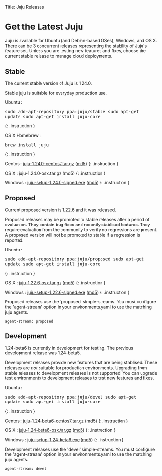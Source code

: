Title: Juju Releases


# Get the Latest Juju

Juju is available for Ubuntu (and Debian-based OSes), Windows, and OS X.
There can be 3 concurrent releases representing the stability of Juju's
feature set. Unless you are testing new features and fixes, choose the
current stable release to manage cloud deployments.


## Stable

The current stable version of Juju is 1.24.0.

Stable juju is suitable for everyday production use.

Ubuntu
: <pre>sudo add-apt-repository ppa:juju/stable
sudo apt-get update
sudo apt-get install juju-core</pre>
{: .instruction }

OS X Homebrew
: <pre>brew install juju</pre>
{: .instruction }

Centos
: [juju-1.24.0-centos7.tar.gz](https://launchpad.net/juju-core/1.24/1.24.0/+download/juju-1.24.0-centos7.tar.gz) ([md5](https://launchpad.net/juju-core/1.24/1.24.0/+download/juju-1.24.0-centos7.tar.gz/+md5))
{: .instruction }

OS X
: [juju-1.24.0-osx.tar.gz](https://launchpad.net/juju-core/1.24/1.24.0/+download/juju-1.24.0-osx.tar.gz) ([md5](https://launchpad.net/juju-core/1.24/1.24.0/+download/juju-1.24.0-osx.tar.gz/+md5))
{: .instruction }

Windows
: [juju-setup-1.24.0-signed.exe](https://launchpad.net/juju-core/1.24/1.24.0/+download/juju-setup-1.24.0-signed.exe) ([md5](https://launchpad.net/juju-core/1.24/1.24.0/+download/juju-setup-1.24.0-signed.exe/+md5))
{: .instruction }


## Proposed

Current proposed version is 1.22.6 and it was released.

Proposed releases may be promoted to stable releases after a period of
evaluation. They contain bug fixes and recently stablised features. They
require evaluation from the community to verify no regressions are
present. A proposed version will not be promoted to stable if a
regression is reported.

Ubuntu
: <pre>sudo add-apt-repository ppa:juju/proposed
sudo apt-get update
sudo apt-get install juju-core</pre>
{: .instruction }

OS X
: [juju-1.22.6-osx.tar.gz](https://launchpad.net/juju-core/1.22/1.22.6/+download/juju-1.22.6-osx.tar.gz) ([md5](https://launchpad.net/juju-core/1.22/1.22.6/+download/juju-1.22.6-osx.tar.gz/+md5))
{: .instruction }

Windows
: [juju-setup-1.22.6-signed.exe](https://launchpad.net/juju-core/1.22/1.22.6/+download/juju-setup-1.22.6.exe) ([md5](https://launchpad.net/juju-core/1.22/1.22.6/+download/juju-setup-1.22.6.exe/+md5))
{: .instruction }

Proposed releases use the 'proposed' simple-streams. You must configure
the 'agent-stream' option in your environments.yaml to use the matching
juju agents.

```no-highlight
agent-stream: proposed
```

## Development

1.24-beta6 is currently in development for testing.
The previous development release was 1.24-beta5.

Development releases provide new features that are being stablised.
These releases are *not* suitable for production environments. Upgrading
from stable releases to development releases is not supported. You can
upgrade test environments to development releases to test new features
and fixes.

Ubuntu
: <pre>sudo add-apt-repository ppa:juju/devel
sudo apt-get update
sudo apt-get install juju-core</pre>
{: .instruction }

Centos
: [juju-1.24-beta6-centos7.tar.gz](https://launchpad.net/juju-core/1.24/1.24-beta6/+download/juju-1.24-beta6-centos7.tar.gz) ([md5](https://launchpad.net/juju-core/1.24/1.24-beta6/+download/juju-1.24-beta6-centos7.tar.gz/+md5))
{: .instruction }

OS X
: [juju-1.24-beta6-osx.tar.gz](https://launchpad.net/juju-core/1.24/1.24-beta6/+download/juju-1.24-beta6-osx.tar.gz) ([md5](https://launchpad.net/juju-core/1.24/1.24-beta6/+download/juju-1.24-beta6-osx.tar.gz/+md5))
{: .instruction }

Windows
: [juju-setup-1.24-beta6.exe](https://launchpad.net/juju-core/1.24/1.24-beta6/+download/juju-setup-1.24-beta6.exe) ([md5](https://launchpad.net/juju-core/1.24/1.24-beta6/+download/juju-setup-1.24-beta6.exe/+md5))
{: .instruction }

Development releases use the 'devel' simple-streams. You must configure
the 'agent-stream' option in your environments.yaml to use the matching
juju agents.

```no-highlight
agent-stream: devel
```
